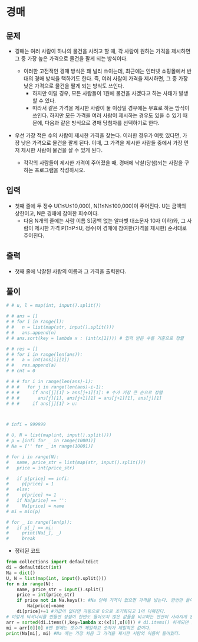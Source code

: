 # 경매

## 문제

- 경매는 여러 사람이 하나의 물건을 사려고 할 때, 각 사람이 원하는 가격을 제시하면 그 중 가장 높은 가격으로 물건을 팔게 되는 방식이다. 
  - 이러한 고전적인 경매 방식은 꽤 널리 쓰이는데, 최근에는 인터넷 쇼핑몰에서 반대의 경매 방식을 택하기도 한다. 즉, 여러 사람이 가격을 제시하면, 그 중 가장 낮은 가격으로 물건을 팔게 되는 방식도 쓰인다.
    - 하지만 이럴 경우, 모든 사람들이 1원에 물건을 사겠다고 하는 사태가 발생할 수 있다. 
    - 따라서 같은 가격을 제시한 사람이 둘 이상일 경우에는 무효로 하는 방식이 쓰인다. 하지만 모든 가격을 여러 사람이 제시하는 경우도 있을 수 있기 때문에, 다음과 같은 방식으로 경매 당첨자를 선택하기로 한다.

- 우선 가장 적은 수의 사람이 제시한 가격을 찾는다. 이러한 경우가 여럿 있다면, 가장 낮은 가격으로 물건을 팔게 된다. 이때, 그 가격을 제시한 사람들 중에서 가장 먼저 제시한 사람이 물건을 살 수 있게 된다.
  - 각각의 사람들이 제시한 가격이 주어졌을 때, 경매에 낙찰(당첨)되는 사람을 구하는 프로그램을 작성하시오.

## 입력

- 첫째 줄에 두 정수 U(1≤U≤10,000), N(1≤N≤100,000)이 주어진다. U는 금액의 상한이고, N은 경매에 참여한 회수이다. 
  - 다음 N개의 줄에는 사람 이름 S(공백 없는 알파벳 대소문자 10자 이하)와, 그 사람이 제시한 가격 P(1≤P≤U, 정수)이 경매에 참여한(가격을 제시한) 순서대로 주어진다.

## 출력

- 첫째 줄에 낙찰된 사람의 이름과 그 가격을 출력한다.

## 풀이

``` Python
# # u, l = map(int, input().split())

# # ans = []
# # for i in range(l):
# #   n = list(map(str, input().split()))
# #   ans.append(n)
# # ans.sort(key = lambda x : (int(x[1]))) # 입력 받은 수를 기준으로 정렬

# # res = []
# # for i in range(len(ans)):
# #   a = int(ans[i][1])
# #   res.append(a)
# # cnt = 0

# # # for i in range(len(ans)-1):
# # #   for j in range(len(ans)-i-1):
# # #     if ans[j][1] > ans[j+1][1]: # 수가 가장 큰 순으로 정렬
# # #       ans[j][1], ans[j+1][1] = ans[j+1][1], ans[j][1] 
# # #     if ans[j][1] > u:



# infi = 999999

# U, N = list(map(int, input().split()))
# p = [infi for _ in range(10001)]
# Na = ['' for _ in range(10001)]

# for i in range(N):
#   name, price_str = list(map(str, input().split()))
#   price = int(price_str)

#   if p[price] == infi:
#     p[price] = 1
#   else:
#     p[price] += 1
#   if Na[price] == '':
#     Na[price] = name
# mi = min(p)      

# for _ in range(len(p)):
#   if p[_] == mi:
#     print(Na[_], _)
#     break
```


- 정리된 코드
``` Python
from collections import defaultdict
di = defaultdict(int)
Na = dict()
U, N = list(map(int, input().split()))
for n in range(N):
    name, price_str = input().split()
    price = int(price_str)
    if price not in Na.keys(): #Na 안에 가격이 없으면 가격을 넣는다. 한번만 들어가니깐 맨처음 들어온 가격이 들어간다.
        Na[price]=name
    di[price]+=1 #키값이 없다면 자동으로 0으로 초기화되고 1이 더해진다.
# 이렇게 딕셔너리를 만들면 장점이 한번도 들어오지 않은 값들을 비교하는 연산이 사라지게 된다.
arr = sorted(di.items(),key=lambda x:(x[1],x[0])) # di.items() 하게되면 [(price, 갯수), (price, 갯수)...] 이렇게 들어오는데 정렬을 하면 갯수를 적고 숫자가 작은게 맨 앞에 온다.
mi = arr[0][0] #맨 앞에는 갯수가 제일적고 숫자가 제일작은 값이다.
print(Na[mi], mi) #Na 에는 가장 처음 그 가격을 제시한 사람의 이름이 들어있다.

```
